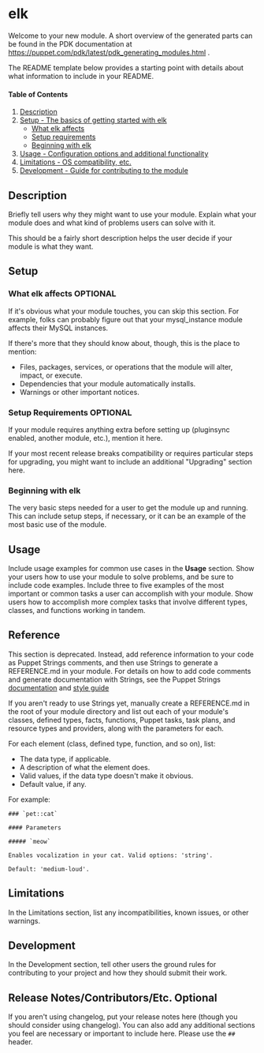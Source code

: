 
# elk

Welcome to your new module. A short overview of the generated parts can be found in the PDK documentation at https://puppet.com/pdk/latest/pdk_generating_modules.html .

The README template below provides a starting point with details about what information to include in your README.

#### Table of Contents

1. [Description](#description)
2. [Setup - The basics of getting started with elk](#setup)
    * [What elk affects](#what-elk-affects)
    * [Setup requirements](#setup-requirements)
    * [Beginning with elk](#beginning-with-elk)
3. [Usage - Configuration options and additional functionality](#usage)
4. [Limitations - OS compatibility, etc.](#limitations)
5. [Development - Guide for contributing to the module](#development)

## Description

Briefly tell users why they might want to use your module. Explain what your module does and what kind of problems users can solve with it.

This should be a fairly short description helps the user decide if your module is what they want.

## Setup

### What elk affects **OPTIONAL**

If it's obvious what your module touches, you can skip this section. For example, folks can probably figure out that your mysql_instance module affects their MySQL instances.

If there's more that they should know about, though, this is the place to mention:

* Files, packages, services, or operations that the module will alter, impact, or execute.
* Dependencies that your module automatically installs.
* Warnings or other important notices.

### Setup Requirements **OPTIONAL**

If your module requires anything extra before setting up (pluginsync enabled, another module, etc.), mention it here.

If your most recent release breaks compatibility or requires particular steps for upgrading, you might want to include an additional "Upgrading" section here.

### Beginning with elk

The very basic steps needed for a user to get the module up and running. This can include setup steps, if necessary, or it can be an example of the most basic use of the module.

## Usage

Include usage examples for common use cases in the **Usage** section. Show your users how to use your module to solve problems, and be sure to include code examples. Include three to five examples of the most important or common tasks a user can accomplish with your module. Show users how to accomplish more complex tasks that involve different types, classes, and functions working in tandem.

## Reference

This section is deprecated. Instead, add reference information to your code as Puppet Strings comments, and then use Strings to generate a REFERENCE.md in your module. For details on how to add code comments and generate documentation with Strings, see the Puppet Strings [documentation](https://puppet.com/docs/puppet/latest/puppet_strings.html) and [style guide](https://puppet.com/docs/puppet/latest/puppet_strings_style.html)

If you aren't ready to use Strings yet, manually create a REFERENCE.md in the root of your module directory and list out each of your module's classes, defined types, facts, functions, Puppet tasks, task plans, and resource types and providers, along with the parameters for each.

For each element (class, defined type, function, and so on), list:

  * The data type, if applicable.
  * A description of what the element does.
  * Valid values, if the data type doesn't make it obvious.
  * Default value, if any.

For example:

```
### `pet::cat`

#### Parameters

##### `meow`

Enables vocalization in your cat. Valid options: 'string'.

Default: 'medium-loud'.
```

## Limitations

In the Limitations section, list any incompatibilities, known issues, or other warnings.

## Development

In the Development section, tell other users the ground rules for contributing to your project and how they should submit their work.

## Release Notes/Contributors/Etc. **Optional**

If you aren't using changelog, put your release notes here (though you should consider using changelog). You can also add any additional sections you feel are necessary or important to include here. Please use the `## ` header.
